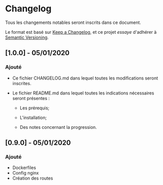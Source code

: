 #  Changelog

Tous les changements notables seront inscrits dans ce document.

Le format est basé sur [Keep a Changelog](https://keepachangelog.com/en/1.0.0/), et ce projet *essaye* d'adhérer à [Semantic Versioning](https://semver.org/spec/v2.0.0.html).

## [1.0.0] - 05/01/2020

### Ajouté

- Ce fichier CHANGELOG.md dans lequel toutes les modifications seront inscrites.

- Le fichier README.md dans lequel toutes les indications nécessaires seront présentes : 

  - Les prérequis; 

  - L'installation;

  - Des notes concernant la progression.

    

## [0.9.0] - 05/01/2020

### Ajouté

- Dockerfiles
- Config nginx
- Création des routes
